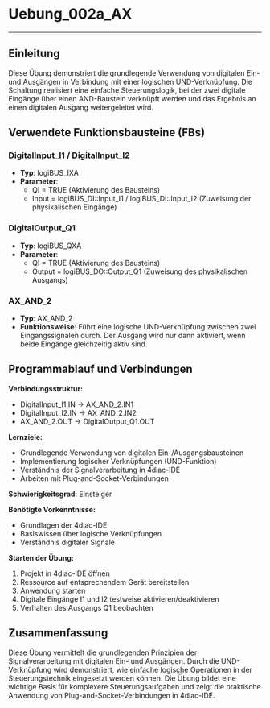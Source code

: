 # Uebung_002a_AX

* * * * * * * * * *

## Einleitung
Diese Übung demonstriert die grundlegende Verwendung von digitalen Ein- und Ausgängen in Verbindung mit einer logischen UND-Verknüpfung. Die Schaltung realisiert eine einfache Steuerungslogik, bei der zwei digitale Eingänge über einen AND-Baustein verknüpft werden und das Ergebnis an einen digitalen Ausgang weitergeleitet wird.

## Verwendete Funktionsbausteine (FBs)

### DigitalInput_I1 / DigitalInput_I2
- **Typ**: logiBUS_IXA
- **Parameter**: 
  - QI = TRUE (Aktivierung des Bausteins)
  - Input = logiBUS_DI::Input_I1 / logiBUS_DI::Input_I2 (Zuweisung der physikalischen Eingänge)

### DigitalOutput_Q1
- **Typ**: logiBUS_QXA
- **Parameter**:
  - QI = TRUE (Aktivierung des Bausteins)
  - Output = logiBUS_DO::Output_Q1 (Zuweisung des physikalischen Ausgangs)

### AX_AND_2
- **Typ**: AX_AND_2
- **Funktionsweise**: Führt eine logische UND-Verknüpfung zwischen zwei Eingangssignalen durch. Der Ausgang wird nur dann aktiviert, wenn beide Eingänge gleichzeitig aktiv sind.

## Programmablauf und Verbindungen

**Verbindungsstruktur:**
- DigitalInput_I1.IN → AX_AND_2.IN1
- DigitalInput_I2.IN → AX_AND_2.IN2  
- AX_AND_2.OUT → DigitalOutput_Q1.OUT

**Lernziele:**
- Grundlegende Verwendung von digitalen Ein-/Ausgangsbausteinen
- Implementierung logischer Verknüpfungen (UND-Funktion)
- Verständnis der Signalverarbeitung in 4diac-IDE
- Arbeiten mit Plug-and-Socket-Verbindungen

**Schwierigkeitsgrad**: Einsteiger

**Benötigte Vorkenntnisse:**
- Grundlagen der 4diac-IDE
- Basiswissen über logische Verknüpfungen
- Verständnis digitaler Signale

**Starten der Übung:**
1. Projekt in 4diac-IDE öffnen
2. Ressource auf entsprechendem Gerät bereitstellen
3. Anwendung starten
4. Digitale Eingänge I1 und I2 testweise aktivieren/deaktivieren
5. Verhalten des Ausgangs Q1 beobachten

## Zusammenfassung
Diese Übung vermittelt die grundlegenden Prinzipien der Signalverarbeitung mit digitalen Ein- und Ausgängen. Durch die UND-Verknüpfung wird demonstriert, wie einfache logische Operationen in der Steuerungstechnik eingesetzt werden können. Die Übung bildet eine wichtige Basis für komplexere Steuerungsaufgaben und zeigt die praktische Anwendung von Plug-and-Socket-Verbindungen in 4diac-IDE.
